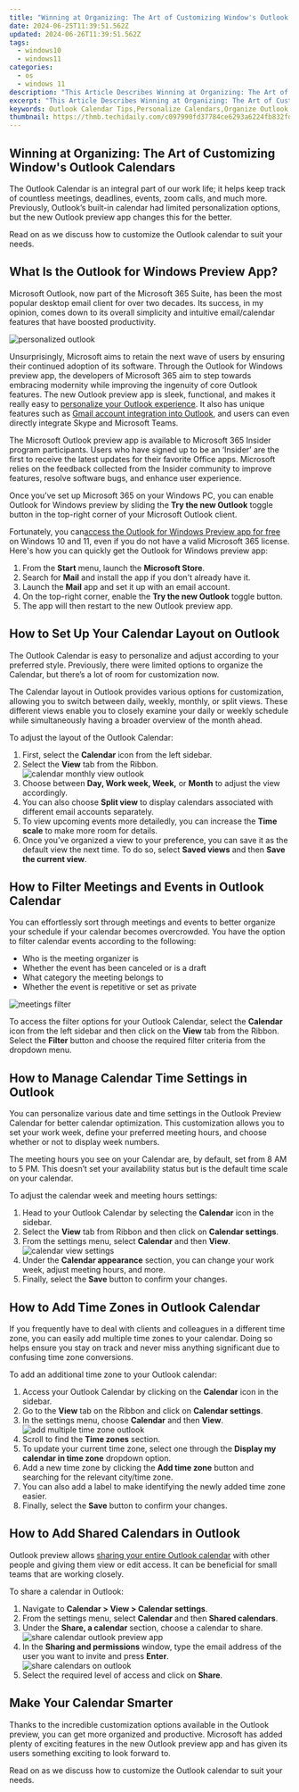 ```yaml
---
title: "Winning at Organizing: The Art of Customizing Window's Outlook Calendars"
date: 2024-06-25T11:39:51.562Z
updated: 2024-06-26T11:39:51.562Z
tags:
  - windows10
  - windows11
categories:
  - os
  - windows 11
description: "This Article Describes Winning at Organizing: The Art of Customizing Window's Outlook Calendars"
excerpt: "This Article Describes Winning at Organizing: The Art of Customizing Window's Outlook Calendars"
keywords: Outlook Calendar Tips,Personalize Calendars,Organize Outlook,Customize Workday Schedule,Mastering Outlook Plans,Efficient Outlook Setup,Innovative Calendar Design
thumbnail: https://thmb.techidaily.com/c097990fd37784ce6293a6224fb832fd4d9a7841c40f79ad9e48ab602a74cd56.jpg
---
```


## Winning at Organizing: The Art of Customizing Window's Outlook Calendars

 The Outlook Calendar is an integral part of our work life; it helps keep track of countless meetings, deadlines, events, zoom calls, and much more. Previously, Outlook’s built-in calendar had limited personalization options, but the new Outlook preview app changes this for the better.

 Read on as we discuss how to customize the Outlook calendar to suit your needs.

## What Is the Outlook for Windows Preview App?

 Microsoft Outlook, now part of the Microsoft 365 Suite, has been the most popular desktop email client for over two decades. Its success, in my opinion, comes down to its overall simplicity and intuitive email/calendar features that have boosted productivity.

![personalized outlook](https://static1.makeuseofimages.com/wordpress/wp-content/uploads/2023/05/personalized-outlook.jpg)

 Unsurprisingly, Microsoft aims to retain the next wave of users by ensuring their continued adoption of its software. Through the Outlook for Windows preview app, the developers of Microsoft 365 aim to step towards embracing modernity while improving the ingenuity of core Outlook features. The new Outlook preview app is sleek, functional, and makes it really easy to [personalize your Outlook experience](https://www.makeuseof.com/how-to-personalize-outlook-experience-windows/). It also has unique features such as [Gmail account integration into Outlook](https://www.makeuseof.com/add-gmail-accounts-outlook-app-on-windows/), and users can even directly integrate Skype and Microsoft Teams.

 The Microsoft Outlook preview app is available to Microsoft 365 Insider program participants. Users who have signed up to be an ‘Insider’ are the first to receive the latest updates for their favorite Office apps. Microsoft relies on the feedback collected from the Insider community to improve features, resolve software bugs, and enhance user experience.

 Once you’ve set up Microsoft 365 on your Windows PC, you can enable Outlook for Windows preview by sliding the **Try the new Outlook** toggle button in the top-right corner of your Microsoft Outlook client.

 Fortunately, you can[access the Outlook for Windows Preview app for free](https://www.makeuseof.com/outlook-preview-app-windows/) on Windows 10 and 11, even if you do not have a valid Microsoft 365 license. Here's how you can quickly get the Outlook for Windows preview app:

1. From the **Start** menu, launch the **Microsoft Store**.
2. Search for **Mail** and install the app if you don't already have it.
3. Launch the **Mail** app and set it up with an email account.
4. On the top-right corner, enable the **Try the new Outlook** toggle button.
5. The app will then restart to the new Outlook preview app.

## How to Set Up Your Calendar Layout on Outlook

 The Outlook Calendar is easy to personalize and adjust according to your preferred style. Previously, there were limited options to organize the Calendar, but there’s a lot of room for customization now.

 The Calendar layout in Outlook provides various options for customization, allowing you to switch between daily, weekly, monthly, or split views. These different views enable you to closely examine your daily or weekly schedule while simultaneously having a broader overview of the month ahead.

 To adjust the layout of the Outlook Calendar:

1. First, select the **Calendar** icon from the left sidebar.
2. Select the **View** tab from the Ribbon.  
![calendar monthly view outlook](https://static1.makeuseofimages.com/wordpress/wp-content/uploads/2023/05/calendar-month-view-outlook.jpg)
3. Choose between **Day, Work week, Week,** or **Month** to adjust the view accordingly.
4. You can also choose **Split view** to display calendars associated with different email accounts separately.
5. To view upcoming events more detailedly, you can increase the **Time scale** to make more room for details.
6. Once you’ve organized a view to your preference, you can save it as the default view the next time. To do so, select **Saved views** and then **Save the current view**.

## How to Filter Meetings and Events in Outlook Calendar

 You can effortlessly sort through meetings and events to better organize your schedule if your calendar becomes overcrowded. You have the option to filter calendar events according to the following:

* Who is the meeting organizer is
* Whether the event has been canceled or is a draft
* What category the meeting belongs to
* Whether the event is repetitive or set as private

![meetings filter](https://static1.makeuseofimages.com/wordpress/wp-content/uploads/2023/05/meetings-filter.jpg)

 To access the filter options for your Outlook Calendar, select the **Calendar** icon from the left sidebar and then click on the **View** tab from the Ribbon. Select the **Filter** button and choose the required filter criteria from the dropdown menu.

## How to Manage Calendar Time Settings in Outlook

 You can personalize various date and time settings in the Outlook Preview Calendar for better calendar optimization. This customization allows you to set your work week, define your preferred meeting hours, and choose whether or not to display week numbers.

 The meeting hours you see on your Calendar are, by default, set from 8 AM to 5 PM. This doesn’t set your availability status but is the default time scale on your calendar.

 To adjust the calendar week and meeting hours settings:

1. Head to your Outlook Calendar by selecting the **Calendar** icon in the sidebar.
2. Select the **View** tab from Ribbon and then click on **Calendar settings**.
3. From the settings menu, select **Calendar** and then **View**.  
![calendar view settings](https://static1.makeuseofimages.com/wordpress/wp-content/uploads/2023/05/calendar-view-settings.jpg)
4. Under the **Calendar appearance** section, you can change your work week, adjust meeting hours, and more.
5. Finally, select the **Save** button to confirm your changes.

## How to Add Time Zones in Outlook Calendar

 If you frequently have to deal with clients and colleagues in a different time zone, you can easily add multiple time zones to your calendar. Doing so helps ensure you stay on track and never miss anything significant due to confusing time zone conversions.

 To add an additional time zone to your Outlook calendar:

1. Access your Outlook Calendar by clicking on the **Calendar** icon in the sidebar.
2. Go to the **View** tab on the Ribbon and click on **Calendar settings**.
3. In the settings menu, choose **Calendar** and then **View**.  
![add multiple time zone outlook](https://static1.makeuseofimages.com/wordpress/wp-content/uploads/2023/05/add-time-zone-outlook.jpg)
4. Scroll to find the **Time zones** section.
5. To update your current time zone, select one through the **Display my calendar in time zone** dropdown option.
6. Add a new time zone by clicking the **Add time zone** button and searching for the relevant city/time zone.
7. You can also add a label to make identifying the newly added time zone easier.
8. Finally, select the **Save** button to confirm your changes.

## How to Add Shared Calendars in Outlook

 Outlook preview allows [sharing your entire Outlook calendar](https://www.makeuseof.com/how-to-share-calendar-outlook/) with other people and giving them view or edit access. It can be beneficial for small teams that are working closely.

 To share a calendar in Outlook:

1. Navigate to **Calendar > View > Calendar settings**.
2. From the settings menu, select **Calendar** and then **Shared calendars**.
3. Under the **Share, a calendar** section, choose a calendar to share.  
![share calendar outlook preview app](https://static1.makeuseofimages.com/wordpress/wp-content/uploads/2023/05/share-calendar-1.jpg)
4. In the **Sharing and permissions** window, type the email address of the user you want to invite and press **Enter**.  
![share calendars on outlook](https://static1.makeuseofimages.com/wordpress/wp-content/uploads/2023/05/share-calendar-2.jpg)
5. Select the required level of access and click on **Share**.

## Make Your Calendar Smarter

 Thanks to the incredible customization options available in the Outlook preview, you can get more organized and productive. Microsoft has added plenty of exciting features in the new Outlook preview app and has given its users something exciting to look forward to.

 Read on as we discuss how to customize the Outlook calendar to suit your needs.



<ins class="adsbygoogle"
      style="display:block"
      data-ad-client="ca-pub-7571918770474297"
      data-ad-slot="8358498916"
      data-ad-format="auto"
      data-full-width-responsive="true"></ins>